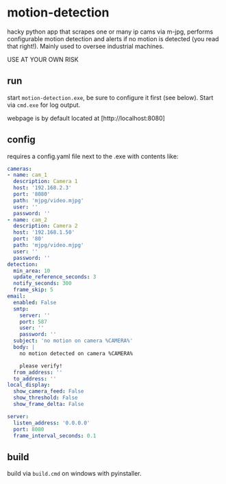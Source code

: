 # motion-detection

hacky python app that scrapes one or many ip cams via m-jpg, performs configurable motion detection and alerts if no motion is detected (you read that right!). Mainly used to oversee industrial machines.

USE AT YOUR OWN RISK

## run
start `motion-detection.exe`, be sure to configure it first (see below). Start via `cmd.exe` for log output.

webpage is by default located at [http://localhost:8080]

## config
requires a config.yaml file next to the .exe with contents like:

```yaml
cameras:
- name: cam_1
  description: Camera 1
  host: '192.168.2.3'
  port: '8080'
  path: 'mjpg/video.mjpg'
  user: ''
  password: ''
- name: cam_2
  description: Camera 2
  host: '192.168.1.50'
  port: '80'
  path: 'mjpg/video.mjpg'
  user: ''
  password: ''
detection:
  min_area: 10
  update_reference_seconds: 3
  notify_seconds: 300
  frame_skip: 5
email:
  enabled: False
  smtp:
    server: ''
    port: 587
    user: ''
    password: ''
  subject: 'no motion on camera %CAMERA%'
  body: |
    no motion detected on camera %CAMERA%

    please verify!
  from_address: ''
  to_address: ''
local_display:
  show_camera_feed: False
  show_threshold: False
  show_frame_delta: False

server:
  listen_address: '0.0.0.0'
  port: 8080
  frame_interval_seconds: 0.1
```

## build
build via `build.cmd` on windows with pyinstaller.
